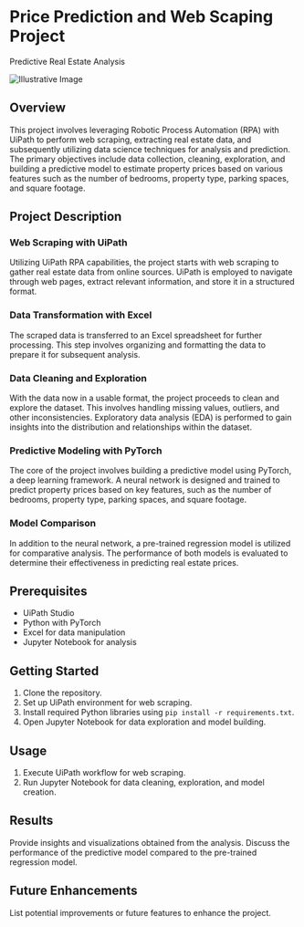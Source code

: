 # Price Prediction and Web Scaping Project

Predictive Real Estate Analysis

![Illustrative Image](insert_image_url_here)

## Overview

This project involves leveraging Robotic Process Automation (RPA) with UiPath to perform web scraping, extracting real estate data, and subsequently utilizing data science techniques for analysis and prediction. The primary objectives include data collection, cleaning, exploration, and building a predictive model to estimate property prices based on various features such as the number of bedrooms, property type, parking spaces, and square footage.

## Project Description

### Web Scraping with UiPath

Utilizing UiPath RPA capabilities, the project starts with web scraping to gather real estate data from online sources. UiPath is employed to navigate through web pages, extract relevant information, and store it in a structured format.

### Data Transformation with Excel

The scraped data is transferred to an Excel spreadsheet for further processing. This step involves organizing and formatting the data to prepare it for subsequent analysis.

### Data Cleaning and Exploration

With the data now in a usable format, the project proceeds to clean and explore the dataset. This involves handling missing values, outliers, and other inconsistencies. Exploratory data analysis (EDA) is performed to gain insights into the distribution and relationships within the dataset.

### Predictive Modeling with PyTorch

The core of the project involves building a predictive model using PyTorch, a deep learning framework. A neural network is designed and trained to predict property prices based on key features, such as the number of bedrooms, property type, parking spaces, and square footage.

### Model Comparison

In addition to the neural network, a pre-trained regression model is utilized for comparative analysis. The performance of both models is evaluated to determine their effectiveness in predicting real estate prices.

## Prerequisites

- UiPath Studio
- Python with PyTorch
- Excel for data manipulation
- Jupyter Notebook for analysis

## Getting Started

1. Clone the repository.
2. Set up UiPath environment for web scraping.
3. Install required Python libraries using `pip install -r requirements.txt`.
4. Open Jupyter Notebook for data exploration and model building.

## Usage

1. Execute UiPath workflow for web scraping.
2. Run Jupyter Notebook for data cleaning, exploration, and model creation.

## Results

Provide insights and visualizations obtained from the analysis. Discuss the performance of the predictive model compared to the pre-trained regression model.

## Future Enhancements

List potential improvements or future features to enhance the project.

